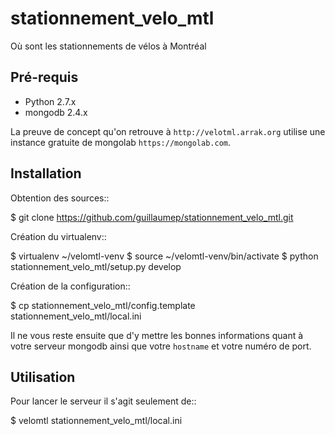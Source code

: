 stationnement_velo_mtl
======================

Où sont les stationnements de vélos à Montréal

Pré-requis
----------
* Python 2.7.x
* mongodb 2.4.x

La preuve de concept qu'on retrouve à `http://velotml.arrak.org` utilise une
 instance gratuite de mongolab `https://mongolab.com`.

Installation
------------

Obtention des sources::

$ git clone https://github.com/guillaumep/stationnement_velo_mtl.git

Création du virtualenv::

$ virtualenv ~/velomtl-venv
$ source ~/velomtl-venv/bin/activate
$ python stationnement_velo_mtl/setup.py develop

Création de la configuration::

$ cp stationnement_velo_mtl/config.template stationnement_velo_mtl/local.ini

Il ne vous reste ensuite que d'y mettre les bonnes informations quant à votre
serveur mongodb ainsi que votre `hostname` et votre numéro de port.

Utilisation
-----------

Pour lancer le serveur il s'agit seulement de::

$ velomtl stationnement_velo_mtl/local.ini
